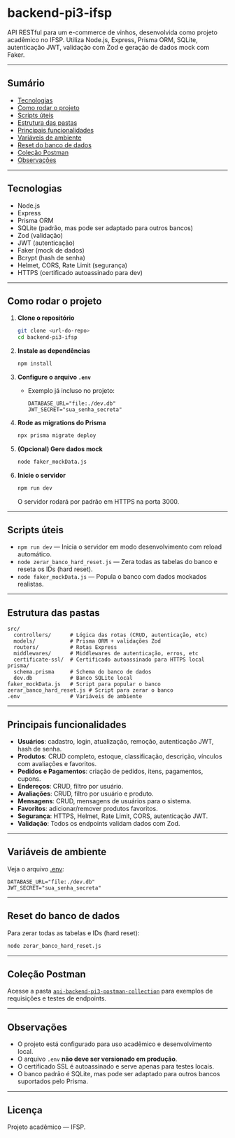 # backend-pi3-ifsp

API RESTful para um e-commerce de vinhos, desenvolvida como projeto acadêmico no IFSP. Utiliza Node.js, Express, Prisma ORM, SQLite, autenticação JWT, validação com Zod e geração de dados mock com Faker.

---

## Sumário

- [Tecnologias](#tecnologias)
- [Como rodar o projeto](#como-rodar-o-projeto)
- [Scripts úteis](#scripts-úteis)
- [Estrutura das pastas](#estrutura-das-pastas)
- [Principais funcionalidades](#principais-funcionalidades)
- [Variáveis de ambiente](#variáveis-de-ambiente)
- [Reset do banco de dados](#reset-do-banco-de-dados)
- [Coleção Postman](#coleção-postman)
- [Observações](#observações)

---

## Tecnologias

- Node.js
- Express
- Prisma ORM
- SQLite (padrão, mas pode ser adaptado para outros bancos)
- Zod (validação)
- JWT (autenticação)
- Faker (mock de dados)
- Bcrypt (hash de senha)
- Helmet, CORS, Rate Limit (segurança)
- HTTPS (certificado autoassinado para dev)

---

## Como rodar o projeto

1. **Clone o repositório**
   ```bash
   git clone <url-do-repo>
   cd backend-pi3-ifsp
   ```

2. **Instale as dependências**
   ```bash
   npm install
   ```

3. **Configure o arquivo `.env`**
   - Exemplo já incluso no projeto:
     ```
     DATABASE_URL="file:./dev.db"
     JWT_SECRET="sua_senha_secreta"
     ```

4. **Rode as migrations do Prisma**
   ```bash
   npx prisma migrate deploy
   ```

5. **(Opcional) Gere dados mock**
   ```bash
   node faker_mockData.js
   ```

6. **Inicie o servidor**
   ```bash
   npm run dev
   ```
   O servidor rodará por padrão em HTTPS na porta 3000.

---

## Scripts úteis

- `npm run dev` — Inicia o servidor em modo desenvolvimento com reload automático.
- `node zerar_banco_hard_reset.js` — Zera todas as tabelas do banco e reseta os IDs (hard reset).
- `node faker_mockData.js` — Popula o banco com dados mockados realistas.

---

## Estrutura das pastas

```
src/
  controllers/      # Lógica das rotas (CRUD, autenticação, etc)
  models/           # Prisma ORM + validações Zod
  routers/          # Rotas Express
  middlewares/      # Middlewares de autenticação, erros, etc
  certificate-ssl/  # Certificado autoassinado para HTTPS local
prisma/
  schema.prisma     # Schema do banco de dados
  dev.db            # Banco SQLite local
faker_mockData.js   # Script para popular o banco
zerar_banco_hard_reset.js # Script para zerar o banco
.env                # Variáveis de ambiente
```

---

## Principais funcionalidades

- **Usuários**: cadastro, login, atualização, remoção, autenticação JWT, hash de senha.
- **Produtos**: CRUD completo, estoque, classificação, descrição, vínculos com avaliações e favoritos.
- **Pedidos e Pagamentos**: criação de pedidos, itens, pagamentos, cupons.
- **Endereços**: CRUD, filtro por usuário.
- **Avaliações**: CRUD, filtro por usuário e produto.
- **Mensagens**: CRUD, mensagens de usuários para o sistema.
- **Favoritos**: adicionar/remover produtos favoritos.
- **Segurança**: HTTPS, Helmet, Rate Limit, CORS, autenticação JWT.
- **Validação**: Todos os endpoints validam dados com Zod.

---

## Variáveis de ambiente

Veja o arquivo [.env](.env):

```
DATABASE_URL="file:./dev.db"
JWT_SECRET="sua_senha_secreta"
```

---

## Reset do banco de dados

Para zerar todas as tabelas e IDs (hard reset):

```bash
node zerar_banco_hard_reset.js
```

---

## Coleção Postman

Acesse a pasta [`api-backend-pi3-postman-collection`](api-backend-pi3-postman-collection/) para exemplos de requisições e testes de endpoints.

---

## Observações

- O projeto está configurado para uso acadêmico e desenvolvimento local.
- O arquivo `.env` **não deve ser versionado em produção**.
- O certificado SSL é autoassinado e serve apenas para testes locais.
- O banco padrão é SQLite, mas pode ser adaptado para outros bancos suportados pelo Prisma.

---

## Licença

Projeto acadêmico — IFSP.